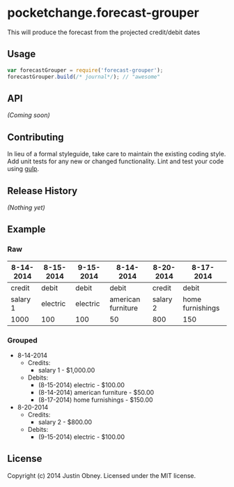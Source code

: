 # pocketchange.forecast-grouper 

This will produce the forecast from the projected credit/debit dates



## Usage

```javascript
var forecastGrouper = require('forecast-grouper');
forecastGrouper.build(/* journal*/); // "awesome"
```

## API

_(Coming soon)_


## Contributing

In lieu of a formal styleguide, take care to maintain the existing coding style. Add unit tests for any new or changed functionality. Lint and test your code using [gulp](http://gulpjs.com/).


## Release History

_(Nothing yet)_

## Example

### Raw

| 8-14-2014    | 8-15-2014    | 9-15-2014   | 8-14-2014          | 8-20-2014   | 8-17-2014   
| ------------ | ------------ | ----------- | ------------------ | ----------- | ---------------
| credit       | debit        | debit       | debit              | credit      | debit
| salary 1     | electric     | electric    | american furniture | salary 2    | home furnishings  
| 1000         | 100          | 100         | 50                 | 800         | 150
  

### Grouped

* 8-14-2014
    * Credits:
        * salary 1 - $1,000.00
    * Debits:
        * (8-15-2014) electric - $100.00
        * (8-14-2014) american furniture - $50.00
        * (8-17-2014) home furnishings - $150.00
* 8-20-2014
    * Credits:
        * salary 2 - $800.00
    * Debits:
        * (9-15-2014) electric - $100.00



## License

Copyright (c) 2014 Justin Obney. Licensed under the MIT license.
